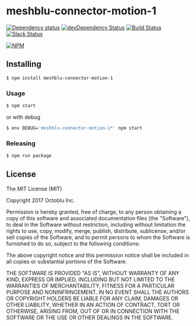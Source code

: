 # meshblu-connector-motion-1

[![Dependency status](http://img.shields.io/david/octoblu/meshblu-connector-motion-1.svg?style=flat)](https://david-dm.org/octoblu/meshblu-connector-motion-1)
[![devDependency Status](http://img.shields.io/david/dev/octoblu/meshblu-connector-motion-1.svg?style=flat)](https://david-dm.org/octoblu/meshblu-connector-motion-1#info=devDependencies)
[![Build Status](http://img.shields.io/travis/octoblu/meshblu-connector-motion-1.svg?style=flat&branch=master)](https://travis-ci.org/octoblu/meshblu-connector-motion-1)
[![Slack Status](http://community-slack.octoblu.com/badge.svg)](http://community-slack.octoblu.com)

[![NPM](https://nodei.co/npm/meshblu-connector-motion-1.svg?style=flat)](https://npmjs.org/package/meshblu-connector-motion-1)

## Installing

```bash
$ npm install meshblu-connector-motion-1
```

### Usage

```bash
$ npm start
```

or with debug

```bash
$ env DEBUG='meshblu-connector-motion-1*' npm start
```

### Releasing

```bash
$ npm run package
```

## License

The MIT License (MIT)

Copyright 2017 Octoblu Inc.

Permission is hereby granted, free of charge, to any person obtaining a copy
of this software and associated documentation files (the "Software"), to deal
in the Software without restriction, including without limitation the rights
to use, copy, modify, merge, publish, distribute, sublicense, and/or sell
copies of the Software, and to permit persons to whom the Software is
furnished to do so, subject to the following conditions:

The above copyright notice and this permission notice shall be included in
all copies or substantial portions of the Software.

THE SOFTWARE IS PROVIDED "AS IS", WITHOUT WARRANTY OF ANY KIND, EXPRESS OR
IMPLIED, INCLUDING BUT NOT LIMITED TO THE WARRANTIES OF MERCHANTABILITY,
FITNESS FOR A PARTICULAR PURPOSE AND NONINFRINGEMENT. IN NO EVENT SHALL THE
AUTHORS OR COPYRIGHT HOLDERS BE LIABLE FOR ANY CLAIM, DAMAGES OR OTHER
LIABILITY, WHETHER IN AN ACTION OF CONTRACT, TORT OR OTHERWISE, ARISING FROM,
OUT OF OR IN CONNECTION WITH THE SOFTWARE OR THE USE OR OTHER DEALINGS IN
THE SOFTWARE.
